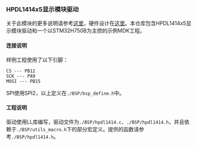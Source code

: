 ### HPDL1414x5显示模块驱动

关于此模块的更多说明请参考[这里](https://hadongzhu.com/archives/711)，硬件设计在[这里](https://oshwhub.com/hadongzhu/hpdl1414)。本仓库包含HPDL1414x5显示模块驱动和一个以STM32H750B为主控的示例MDK工程。

#### 连接说明

样例工程使用了以下引脚：
```
CS --- PB12
SCK --- PA9
MOSI --- PB15
```
SPI使用SPI2，以上定义在`./BSP/bsp_define.h`中。

#### 工程说明
驱动使用LL库编写，驱动文件为`./BSP/hpdl1414.c`、`./BSP/hpdl1414.h`，并且依赖于`./BSP/utils_macro.h`下的部分宏定义。提供的函数请参考`./BSP/hpdl1414.h`。
